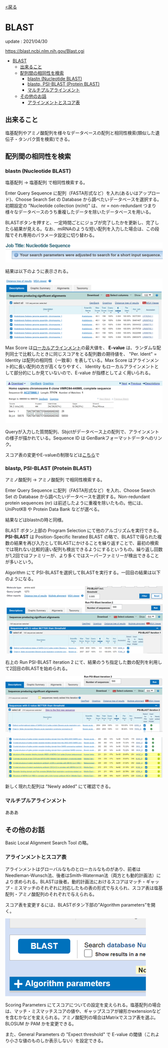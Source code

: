 <!-- title: BLAST - database -->
[<戻る][link-return]

[link-return]: /bioinfo/bioinfo_database.html

# BLAST

update : 2021/04/30

https://blast.ncbi.nlm.nih.gov/Blast.cgi

- [BLAST](#blast)
  - [出来ること](#出来ること)
  - [配列間の相同性を検索](#配列間の相同性を検索)
    - [blastn (Nucleotide BLAST)](#blastn-nucleotide-blast)
    - [blastp, PSI-BLAST (Protein BLAST)](#blastp-psi-blast-protein-blast)
    - [マルチプルアラインメント](#マルチプルアラインメント)
  - [その他のお話](#その他のお話)
    - [アラインメントとスコア表](#アラインメントとスコア表)

## 出来ること

塩基配列やアミノ酸配列を様々なデータベースの配列と相同性検索(類似した遺伝子・タンパク質を検索)できる。

## 配列間の相同性を検索
### blastn (Nucleotide BLAST)
塩基配列 -> 塩基配列 で相同性検索する。

Enter Query Sequence に配列（FASTA形式など）を入れ(あるいはアップロード)、Choose Search Set の Database から調べたいデータベースを選択する。初期設定の "Nucleotide collection (nr/nt)" は、 nr = non-redundant つまり様々なデータベースのうち重複したデータを除いたデータベースを用いる。

BLASTボタンを押すと、一定時間ごとにジョブが完了したかを更新し、完了したら結果が見える。なお、miRNAのような短い配列を入力した場合は、この段階でそれ専用のパラメータ設定に切り替わる。

![](img/blast_short_nucleotide.png)

結果は以下のように表示される。

![](img/blast_blastn_result1.png)

Max Score は[ローカルアラインメント](#アラインメントとスコア表)の最大値を、 **E-value** は、ランダムな配列同士で比較したときに同じスコアをとる配列数の期待値を、 "Per. Ident" = Identity は配列の相同性（一致率）を表している。Max Score はアラインメント的に長い配列の方が高くなりやすく、 Identity もローカルアラインメントとして部分的にしか見ていないので、E-value が指標としてよく用いられる。

![](img/blast_blastn_result2.png)

Queryが入力した質問配列、Sbjctがデータベース上の配列で、アラインメントの様子が描かれている。Sequence ID は GenBankフォーマットデータへのリンク。

スコア表の変更やE-valueの制限などは[こちら](#アラインメントとスコア表)で

### blastp, PSI-BLAST (Protein BLAST)
アミノ酸配列 -> アミノ酸配列 で相同性検索する。

Enter Query Sequence に配列（FASTA形式など）を入れ、Choose Search Set の Database から調べたいデータベースを選択する。Non-redundant protein sequences (nr) は前述したように重複を除いたもの。他には、 UniProtKB や Protein Data Bank などが選べる。

結果などはblastnの時と同様。

BLAST ボタン上部の Program Selection にて他のアルゴリズムを実行できる。**PSI-BLAST** は Position-Specific Iterated BLAST の略で、BLASTで得られた複数の結果を再び入力としてBLASTにかけることを繰り返すことで、最初の検索では現れない比較的遠い配列も検出できるようにするというもの。繰り返し回数が1,2回ではファミリーが、より多くではスーパーファミリーが検出できることが多いという。

Algorithm にて PSI-BLASTを選択してBLASTを実行する。一回目の結果は以下のようになる。

![](img/blast_psiblast_result1.png)

右上の Run PSI-BLAST iteration 2 にて、結果のうち指定した数の配列を利用して2回目のBLASTを始められる。

![](img/blast_psiblast_result2.png)

![](img/blast_psiblast_result2_new.png)

新しく現れた配列は "Newly added" にて確認できる。

### マルチプルアラインメント

あああ

## その他のお話

Basic Local Alignment Search Tool の略。

### アラインメントとスコア表

アラインメントはグローバルなものとローカルなものがあり、前者はNeedleman-Wunsch法、後者はSmith-Waterman法（両方とも動的計画法）により求められる。BLASTは後者。動的計画法におけるスコアはマッチ・ギャップ・ミスマッチのそれぞれに対応したもの表の形式で与えられ、スコア表は塩基配列・アミノ酸配列のそれぞれで与えられる。

スコア表を変更するには、BLASTボタン下部の”Algorithm parameters”を開く。

![](img/blast_algo_param.png)

Scoring Parameters にてスコアについての設定を変えられる。塩基配列の場合は、マッチ・ミスマッチスコアの値や、ギャップスコアが線形かextensionなどを含むかなどを変えられる。アミノ酸配列の場合はMatrixでスコア表を選ぶ。BLOSUM か PAM かを変更できる。

また、General Parameters の "Expect threshold" で E-value の閾値（これより小さな値のものしか表示しない）を設定できる。